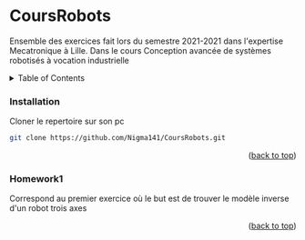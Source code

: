 # CoursRobots
Ensemble des exercices fait lors du semestre 2021-2021 dans l'expertise Mecatronique à Lille. Dans le cours  Conception avancée de systèmes robotisés à vocation industrielle


<!-- TABLE OF CONTENTS -->
<details>
  <summary>Table of Contents</summary>
  <ol>
    <li><a href="#Installation">Installation</a></li>
    <li><a href="#homework1">Homework1</a></li>
  </ol>
</details>

### Installation

Cloner le repertoire sur son pc
   ```sh
   git clone https://github.com/Nigma141/CoursRobots.git
   ```

<p align="right">(<a href="#top">back to top</a>)</p>



### Homework1
Correspond au premier exercice où le but est de trouver le modèle inverse d'un robot trois axes

<p align="right">(<a href="#top">back to top</a>)</p>
